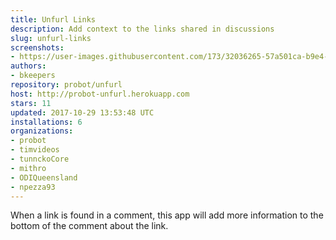 ```yaml
---
title: Unfurl Links
description: Add context to the links shared in discussions
slug: unfurl-links
screenshots:
- https://user-images.githubusercontent.com/173/32036265-57a501ca-b9e4-11e7-9db3-52374fb7290c.png
authors:
- bkeepers
repository: probot/unfurl
host: http://probot-unfurl.herokuapp.com
stars: 11
updated: 2017-10-29 13:53:48 UTC
installations: 6
organizations:
- probot
- timvideos
- tunnckoCore
- mithro
- ODIQueensland
- npezza93
---
```


When a link is found in a comment, this app will add more information to the bottom of the comment about the link.
